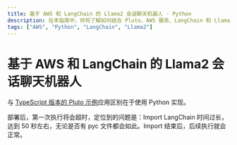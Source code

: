 ```yaml
---
title: 基于 AWS 和 LangChain 的 Llama2 会话聊天机器人 - Python
description: 在本指南中，你将了解如何结合 Pluto、AWS 服务、LangChain 和 Llama2 构建一个简易的会话型聊天机器人。
tags: ["AWS", "Python", "LangChain", "Llama2"]
---
```


# 基于 AWS 和 LangChain 的 Llama2 会话聊天机器人

与 [TypeScript 版本的 Pluto 示例](https://github.com/pluto-lang/pluto/tree/main/examples/langchain-llama2-chatbot-sagemaker/)应用区别在于使用 Python 实现。

部署后，第一次执行将会超时，定位到的问题是：Import LangChain 时间过长，达到 50 秒左右，无论是否有 pyc 文件都会如此。Import 结束后，后续执行就会正常。
